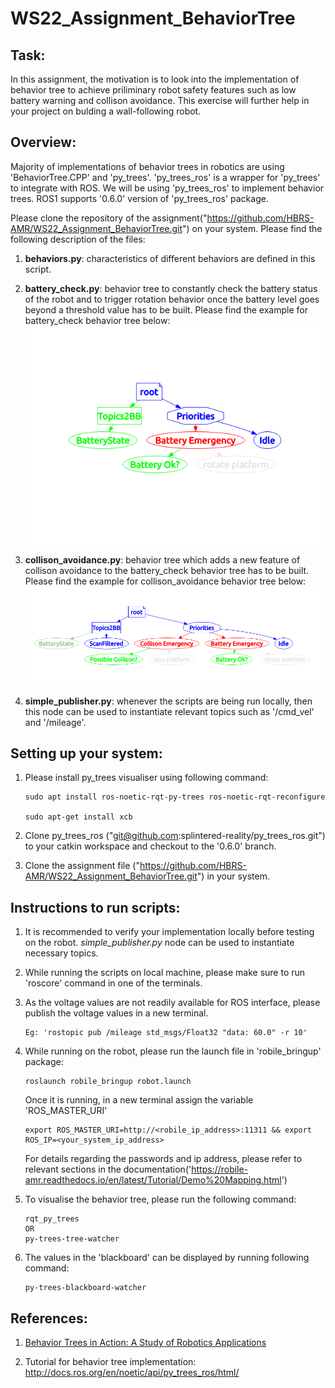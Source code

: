 # WS22_Assignment_BehaviorTree

## Task:
In this assignment, the motivation is to look into the implementation of behavior tree to achieve priliminary robot safety features such as low battery warning and collison avoidance. This exercise will further help in your project on bulding a wall-following robot.


## Overview:

Majority of implementations of behavior trees in robotics are using 'BehaviorTree.CPP' and 'py_trees'. 'py_trees_ros' is a wrapper for 'py_trees' to integrate with ROS. We will be using 'py_trees_ros' to implement behavior trees. ROS1 supports '0.6.0' version of 'py_trees_ros' package.

Please clone the repository of the assignment("https://github.com/HBRS-AMR/WS22_Assignment_BehaviorTree.git") on your system. Please find the following description of the files:

1. **behaviors.py**: characteristics of different behaviors are defined in this script.

2. **battery_check.py**: behavior tree to constantly check the battery status of the robot and to trigger rotation behavior once the battery level goes beyond a threshold value has to be built. Please find the example for battery_check behavior tree below:
![battery check BT](/behavior_tree/images/battery_check.png)

3. **collison_avoidance.py**: behavior tree which adds a new feature of collison avoidance to the battery_check behavior tree has to be built. Please find the example for collison_avoidance behavior tree below:
![collison avoidance BT](/behavior_tree/images/collison_battery.png)

4. **simple_publisher.py**: whenever the scripts are being run locally, then this node can be used to instantiate relevant topics such as '/cmd_vel' and '/mileage'.

## Setting up your system:

1. Please install py_trees visualiser using following command: 

    ``` 
    sudo apt install ros-noetic-rqt-py-trees ros-noetic-rqt-reconfigure

    sudo apt-get install xcb
    ```

2. Clone py_trees_ros ("git@github.com:splintered-reality/py_trees_ros.git") to your catkin workspace and checkout to the '0.6.0' branch.

3. Clone the assignment file ("https://github.com/HBRS-AMR/WS22_Assignment_BehaviorTree.git") in your system.

## Instructions to run scripts:

1. It is recommended to verify your implementation locally before testing on the robot. _simple_publisher.py_ node can be used to instantiate necessary topics.

2. While running the scripts on local machine, please make sure to run 'roscore' command in one of the terminals.

3. As the voltage values are not readily available for ROS interface, please publish the voltage values in a new terminal. 
    ```  
    Eg: 'rostopic pub /mileage std_msgs/Float32 "data: 60.0" -r 10'
    ```

4. While running on the robot, please run the launch file in 'robile_bringup' package:
    ```
    roslaunch robile_bringup robot.launch
    ```
    Once it is running, in a new terminal assign the variable 'ROS_MASTER_URI'
    ```
    export ROS_MASTER_URI=http://<robile_ip_address>:11311 && export ROS_IP=<your_system_ip_address>
    ```
    For details regarding the passwords and ip address, please refer to relevant sections in the documentation('https://robile-amr.readthedocs.io/en/latest/Tutorial/Demo%20Mapping.html')

4. To visualise the behavior tree, please run the following command:
    ```
    rqt_py_trees
    OR
    py-trees-tree-watcher
    ```

5. The values in the 'blackboard' can be displayed by running following command:
    ```
    py-trees-blackboard-watcher
    ```

## References:

1. [Behavior Trees in Action:
A Study of Robotics Applications](https://arxiv.org/pdf/2010.06256.pdf)

2. Tutorial for behavior tree implementation: http://docs.ros.org/en/noetic/api/py_trees_ros/html/
